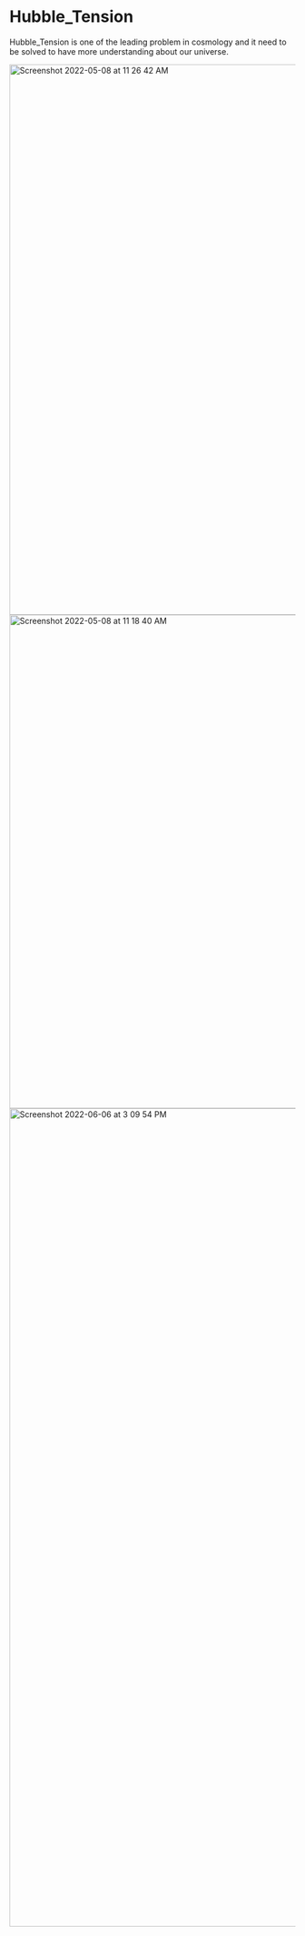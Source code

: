 # Hubble_Tension
Hubble_Tension is one of the leading problem in cosmology and it need to be solved to have more understanding about our universe.  


<img width="968" alt="Screenshot 2022-05-08 at 11 26 42 AM" src="https://user-images.githubusercontent.com/99118678/167321130-0cd4a49f-efc4-44fa-9528-d4d1957b952b.png">


<img width="868" alt="Screenshot 2022-05-08 at 11 18 40 AM" src="https://user-images.githubusercontent.com/99118678/167321121-715e8e0b-802d-45d6-af48-0bc81d79e184.png">

<img width="1439" alt="Screenshot 2022-06-06 at 3 09 54 PM" src="https://user-images.githubusercontent.com/99118678/173195285-967f98e2-72a2-4ce4-ace2-e3079be8629c.png">
